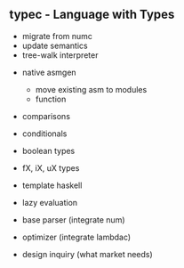 ## typec - Language with Types

+ migrate from numc
+ update semantics
+ tree-walk interpreter

- native asmgen
  - move existing asm to modules
  - function

- comparisons
- conditionals
- boolean types
- fX, iX, uX types
- template haskell
- lazy evaluation
- base parser (integrate num)
- optimizer (integrate lambdac)
- design inquiry (what market needs)